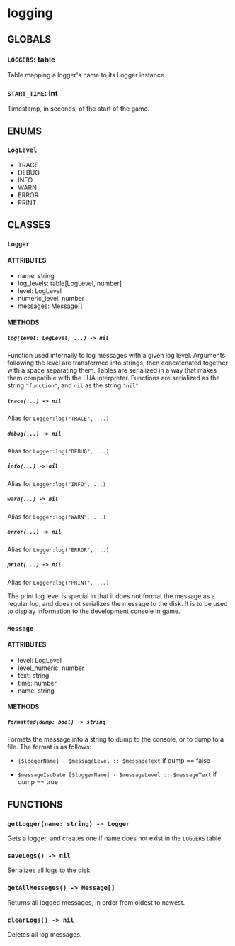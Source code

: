 # logging

<!-- toc -->

## GLOBALS

### `LOGGERS`: table

Table mapping a logger's name to its Logger instance

### `START_TIME`: int

Timestamp, in seconds, of the start of the game.

## ENUMS

### `LogLevel`

- TRACE
- DEBUG
- INFO
- WARN
- ERROR
- PRINT

## CLASSES

### `Logger`

#### ATTRIBUTES

- name: string
- log_levels: table[LogLevel, number]
- level: LogLevel
- numeric_level: number
- messages: Message[]

#### METHODS

##### `log(level: LogLevel, ...) -> nil`

Function used internally to log messages with a given log level. Arguments following the level are transformed into strings, then concatenated together with a space separating them. Tables are serialized in a way that makes them compatible with the LUA interpreter. Functions are serialized as the string `"function"`, and `nil` as the string `"nil"`

##### `trace(...) -> nil`

Alias for `Logger:log("TRACE", ...)`

##### `debug(...) -> nil`

Alias for `Logger:log("DEBUG", ...)`

##### `info(...) -> nil`

Alias for `Logger:log("INFO", ...)`

##### `warn(...) -> nil`

Alias for `Logger:log("WARN", ...)`

##### `error(...) -> nil`

Alias for `Logger:log("ERROR", ...)`

##### `print(...) -> nil`

Alias for `Logger:log("PRINT", ...)`

The print log level is special in that it does not format the message as a regular log, and does not serializes the message to the disk. It is to be used to display information to the development console in game.

### `Message`

#### ATTRIBUTES

- level: LogLevel
- level_numeric: number
- text: string
- time: number
- name: string

#### METHODS

##### `formatted(dump: bool) -> string`

Formats the message into a string to dump to the console, or to dump to a file. The format is as follows:

- `[$loggerName] - $messageLevel :: $messageText` if dump == false

- `$messageIsoDate [$loggerName] - $messageLevel :: $messageText` if dump == true

## FUNCTIONS

### `getLogger(name: string) -> Logger`

Gets a logger, and creates one if name does not exist in the `LOGGERS` table

<!-- lua: https://github.com/balamod/balamod_lua/blob/main/src/logging.lua#L78 -->

### `saveLogs() -> nil`

Serializes all logs to the disk.

<!-- lua: https://github.com/balamod/balamod_lua/blob/main/src/logging.lua#L121 -->

### `getAllMessages() -> Message[]`

Returns all logged messages, in order from oldest to newest.

<!-- lua: https://github.com/balamod/balamod_lua/blob/main/src/logging.lua#L88 -->

### `clearLogs() -> nil`

Deletes all log messages.

<!-- lua: https://raw.githubusercontent.com/balamod/balamod/master/src/dependencies/logging.lua#clearLogs -->
